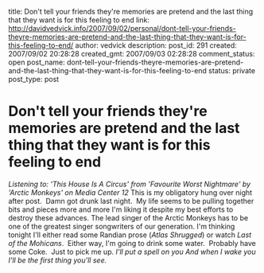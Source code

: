 title: Don't tell your friends they're memories are pretend and the last thing that they want is for this feeling to end
link: http://davidvedvick.info/2007/09/02/personal/dont-tell-your-friends-theyre-memories-are-pretend-and-the-last-thing-that-they-want-is-for-this-feeling-to-end/
author: vedvick
description: 
post_id: 291
created: 2007/09/02 20:28:28
created_gmt: 2007/09/03 02:28:28
comment_status: open
post_name: dont-tell-your-friends-theyre-memories-are-pretend-and-the-last-thing-that-they-want-is-for-this-feeling-to-end
status: private
post_type: post

# Don't tell your friends they're memories are pretend and the last thing that they want is for this feeling to end

_Listening to: 'This House Is A Circus' from 'Favourite Worst Nightmare' by 'Arctic Monkeys' on Media Center 12_ This is my obligatory hung over night after post.  Damn got drunk last night.  My life seems to be pulling together bits and pieces more and more I'm liking it despite my best efforts to destroy these advances. The lead singer of the Arctic Monkeys has to be one of the greatest singer songwriters of our generation. I'm thinking tonight I'll either read some Randian prose (_Atlas Shrugged_) or watch _Last of the Mohicans_.  Either way, I'm going to drink some water.  Probably have some Coke.  Just to pick me up. _I'll put a spell on you_ _And when I wake you_ _I'll be the first thing you'll see._